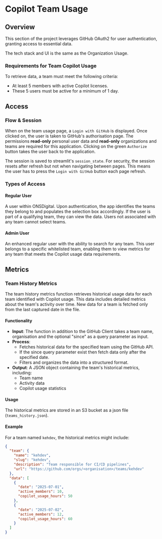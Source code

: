 # Copilot Team Usage

## Overview

This section of the project leverages GitHub OAuth2 for user authentication, granting access to essential data.

The tech stack and UI is the same as the Organization Usage.

### Requirements for Team Copilot Usage

To retrieve data, a team must meet the following criteria:

- At least 5 members with active Copilot licenses.
- These 5 users must be active for a minimum of 1 day.

## Access

### Flow & Session

When on the team usage page, a `Login with GitHub` is displayed. Once clicked on, the user is taken to GitHub's authorisation page. The permissions **read-only** personal user data and **read-only** organizations and teams are required for this application. Clicking on the green `Authorize` button takes the user back to the application.

The session is saved to streamlit's `session_state`. For security, the session resets after refresh but not when navigating between pages. This means the user has to press the `Login with GitHub` button each page refresh.

### Types of Access

#### Regular User

A user within ONSDigital. Upon authentication, the app identifies the teams they belong to and populates the selection box accordingly. If the user is part of a qualifying team, they can view the data. Users not associated with any team cannot select teams.

#### Admin User

An enhanced regular user with the ability to search for any team. This user belongs to a specific whitelisted team, enabling them to view metrics for any team that meets the Copilot usage data requirements.

## Metrics

### Team History Metrics

The team history metrics function retrieves historical usage data for each team identified with Copilot usage. This data includes detailed metrics about the team's activity over time. New data for a team is fetched only from the last captured date in the file.

#### Functionality

- **Input**: The function in addition to the GitHub Client takes a team name, organisation and the optional "since" as a query parameter as input.
- **Process**:
  - Fetches historical data for the specified team using the GitHub API.
  - If the since query parameter exist then fetch data only after the specified date.
  - Filters and organizes the data into a structured format.
- **Output**: A JSON object containing the team's historical metrics, including:
  - Team name
  - Activity data
  - Copilot usage statistics

#### Usage

The historical metrics are stored in an S3 bucket as a json file (`teams_history.json`).

#### Example

For a team named `kehdev`, the historical metrics might include:

```json
{
  "team": {
    "name": "kehdev",
    "slug": "kehdev",
    "description": "Team responsible for CI/CD pipelines",
    "url": "https://github.com/orgs/<organisation>/teams/kehdev"
  },
  "data": [
    {
      "date": "2025-07-01",
      "active_members": 10,
      "copilot_usage_hours": 50
    },
    {
      "date": "2025-07-02",
      "active_members": 12,
      "copilot_usage_hours": 60
    }
  ]
}
